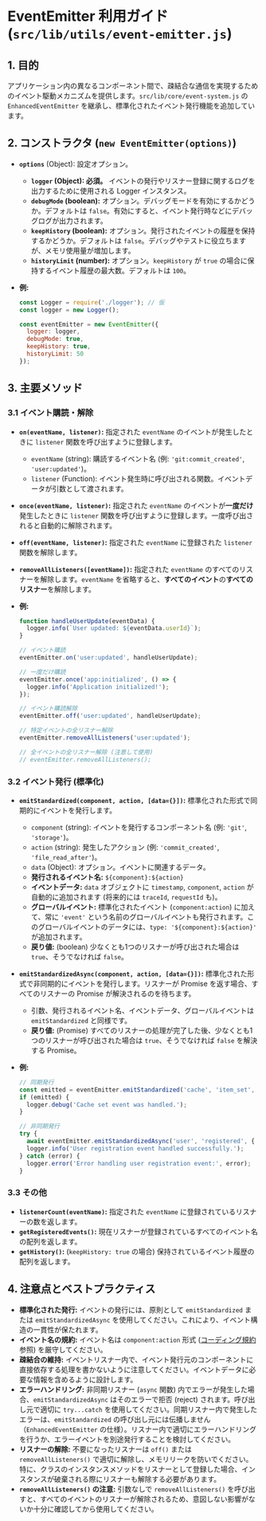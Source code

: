 # EventEmitter 利用ガイド (`src/lib/utils/event-emitter.js`)

## 1. 目的

アプリケーション内の異なるコンポーネント間で、疎結合な通信を実現するためのイベント駆動メカニズムを提供します。`src/lib/core/event-system.js` の `EnhancedEventEmitter` を継承し、標準化されたイベント発行機能を追加しています。

## 2. コンストラクタ (`new EventEmitter(options)`)

*   **`options`** (Object): 設定オプション。
    *   **`logger` (Object): 必須。** イベントの発行やリスナー登録に関するログを出力するために使用される Logger インスタンス。
    *   **`debugMode` (boolean):** オプション。デバッグモードを有効にするかどうか。デフォルトは `false`。有効にすると、イベント発行時などにデバッグログが出力されます。
    *   **`keepHistory` (boolean):** オプション。発行されたイベントの履歴を保持するかどうか。デフォルトは `false`。デバッグやテストに役立ちますが、メモリ使用量が増加します。
    *   **`historyLimit` (number):** オプション。`keepHistory` が `true` の場合に保持するイベント履歴の最大数。デフォルトは `100`。

*   **例:**
    ```javascript
    const Logger = require('./logger'); // 仮
    const logger = new Logger();

    const eventEmitter = new EventEmitter({
      logger: logger,
      debugMode: true,
      keepHistory: true,
      historyLimit: 50
    });
    ```

## 3. 主要メソッド

### 3.1 イベント購読・解除

*   **`on(eventName, listener)`:** 指定された `eventName` のイベントが発生したときに `listener` 関数を呼び出すように登録します。
    *   `eventName` (string): 購読するイベント名 (例: `'git:commit_created'`, `'user:updated'`)。
    *   `listener` (Function): イベント発生時に呼び出される関数。イベントデータが引数として渡されます。
*   **`once(eventName, listener)`:** 指定された `eventName` のイベントが**一度だけ**発生したときに `listener` 関数を呼び出すように登録します。一度呼び出されると自動的に解除されます。
*   **`off(eventName, listener)`:** 指定された `eventName` に登録された `listener` 関数を解除します。
*   **`removeAllListeners([eventName])`:** 指定された `eventName` のすべてのリスナーを解除します。`eventName` を省略すると、**すべてのイベント**の**すべてのリスナー**を解除します。

*   **例:**
    ```javascript
    function handleUserUpdate(eventData) {
      logger.info(`User updated: ${eventData.userId}`);
    }

    // イベント購読
    eventEmitter.on('user:updated', handleUserUpdate);

    // 一度だけ購読
    eventEmitter.once('app:initialized', () => {
      logger.info('Application initialized!');
    });

    // イベント購読解除
    eventEmitter.off('user:updated', handleUserUpdate);

    // 特定イベントの全リスナー解除
    eventEmitter.removeAllListeners('user:updated');

    // 全イベントの全リスナー解除 (注意して使用)
    // eventEmitter.removeAllListeners();
    ```

### 3.2 イベント発行 (標準化)

*   **`emitStandardized(component, action, [data={}])`:** 標準化された形式で同期的にイベントを発行します。
    *   `component` (string): イベントを発行するコンポーネント名 (例: `'git'`, `'storage'`)。
    *   `action` (string): 発生したアクション (例: `'commit_created'`, `'file_read_after'`)。
    *   `data` (Object): オプション。イベントに関連するデータ。
    *   **発行されるイベント名:** `${component}:${action}`
    *   **イベントデータ:** `data` オブジェクトに `timestamp`, `component`, `action` が自動的に追加されます (将来的には `traceId`, `requestId` も)。
    *   **グローバルイベント:** 標準化されたイベント (`component:action`) に加えて、常に `'event'` という名前のグローバルイベントも発行されます。このグローバルイベントのデータには、`type: '${component}:${action}'` が追加されます。
    *   **戻り値:** (boolean) 少なくとも1つのリスナーが呼び出された場合は `true`、そうでなければ `false`。
*   **`emitStandardizedAsync(component, action, [data={}])`:** 標準化された形式で非同期的にイベントを発行します。リスナーが Promise を返す場合、すべてのリスナーの Promise が解決されるのを待ちます。
    *   引数、発行されるイベント名、イベントデータ、グローバルイベントは `emitStandardized` と同様です。
    *   **戻り値:** (Promise<boolean>) すべてのリスナーの処理が完了した後、少なくとも1つのリスナーが呼び出された場合は `true`、そうでなければ `false` を解決する Promise。

*   **例:**
    ```javascript
    // 同期発行
    const emitted = eventEmitter.emitStandardized('cache', 'item_set', { key: 'user:1', ttl: 300 });
    if (emitted) {
      logger.debug('Cache set event was handled.');
    }

    // 非同期発行
    try {
      await eventEmitter.emitStandardizedAsync('user', 'registered', { userId: 'newUser' });
      logger.info('User registration event handled successfully.');
    } catch (error) {
      logger.error('Error handling user registration event:', error);
    }
    ```

### 3.3 その他

*   **`listenerCount(eventName)`:** 指定された `eventName` に登録されているリスナーの数を返します。
*   **`getRegisteredEvents()`:** 現在リスナーが登録されているすべてのイベント名の配列を返します。
*   **`getHistory()`:** (`keepHistory: true` の場合) 保持されているイベント履歴の配列を返します。

## 4. 注意点とベストプラクティス

*   **標準化された発行:** イベントの発行には、原則として `emitStandardized` または `emitStandardizedAsync` を使用してください。これにより、イベント構造の一貫性が保たれます。
*   **イベント名の規約:** イベント名は `component:action` 形式 ([コーディング規約](coding-standards.md) 参照) を厳守してください。
*   **疎結合の維持:** イベントリスナー内で、イベント発行元のコンポーネントに直接依存する処理を書かないように注意してください。イベントデータに必要な情報を含めるように設計します。
*   **エラーハンドリング:** 非同期リスナー (`async` 関数) 内でエラーが発生した場合、`emitStandardizedAsync` はそのエラーで拒否 (reject) されます。呼び出し元で適切に `try...catch` を使用してください。同期リスナー内で発生したエラーは、`emitStandardized` の呼び出し元には伝播しません（`EnhancedEventEmitter` の仕様）。リスナー内で適切にエラーハンドリングを行うか、エラーイベントを別途発行することを検討してください。
*   **リスナーの解除:** 不要になったリスナーは `off()` または `removeAllListeners()` で適切に解除し、メモリリークを防いでください。特に、クラスのインスタンスメソッドをリスナーとして登録した場合、インスタンスが破棄される際にリスナーも解除する必要があります。
*   **`removeAllListeners()` の注意:** 引数なしで `removeAllListeners()` を呼び出すと、すべてのイベントのリスナーが解除されるため、意図しない影響がないか十分に確認してから使用してください。